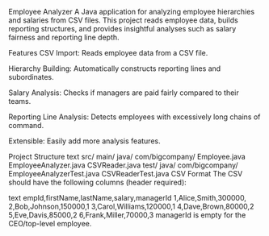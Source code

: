 Employee Analyzer
A Java application for analyzing employee hierarchies and salaries from CSV files.
This project reads employee data, builds reporting structures, and provides insightful analyses such as salary fairness and reporting line depth.

Features
CSV Import: Reads employee data from a CSV file.

Hierarchy Building: Automatically constructs reporting lines and subordinates.

Salary Analysis: Checks if managers are paid fairly compared to their teams.

Reporting Line Analysis: Detects employees with excessively long chains of command.

Extensible: Easily add more analysis features.

Project Structure
text
src/
  main/
    java/
      com/bigcompany/
        Employee.java
        EmployeeAnalyzer.java
        CSVReader.java
  test/
    java/
      com/bigcompany/
        EmployeeAnalyzerTest.java
        CSVReaderTest.java
CSV Format
The CSV should have the following columns (header required):

text
empId,firstName,lastName,salary,managerId
1,Alice,Smith,300000,
2,Bob,Johnson,150000,1
3,Carol,Williams,120000,1
4,Dave,Brown,80000,2
5,Eve,Davis,85000,2
6,Frank,Miller,70000,3
managerId is empty for the CEO/top-level employee.
